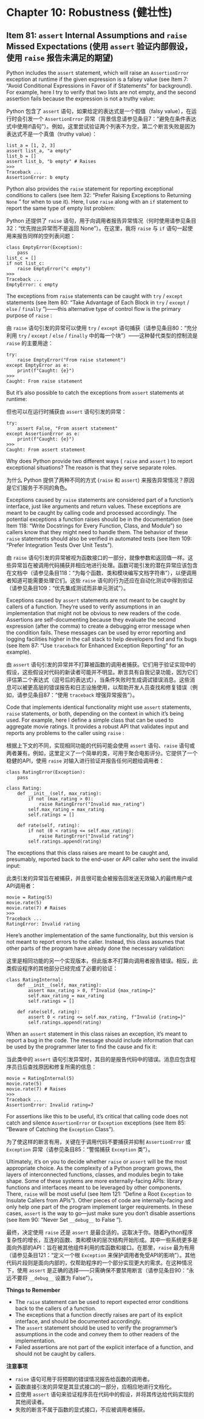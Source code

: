 # Chapter 10: Robustness (健壮性)

## Item 81: `assert` Internal Assumptions and `raise` Missed Expectations (使用 `assert` 验证内部假设，使用 `raise` 报告未满足的期望)

Python includes the `assert` statement, which will raise an `AssertionError` exception at runtime if the given expression is a falsey value (see Item 7: “Avoid Conditional Expressions in Favor of if Statements” for background). For example, here I try to verify that two lists are not empty, and the second assertion fails because the expression is not a truthy value:

Python 包含了 `assert` 语句，如果给定的表达式是一个假值（falsy value），在运行时会引发一个 `AssertionError` 异常（背景信息请参见条目7：“避免在条件表达式中使用if语句”）。例如，这里尝试验证两个列表不为空，第二个断言失败是因为表达式不是一个真值（truthy value）：

```
list_a = [1, 2, 3]
assert list_a, "a empty"
list_b = []
assert list_b, "b empty" # Raises
>>>
Traceback ...
AssertionError: b empty
```

Python also provides the `raise` statement for reporting exceptional conditions to callers (see Item 32: “Prefer Raising Exceptions to Returning `None` ” for when to use it). Here, I use `raise` along with an `if` statement to report the same type of empty list problem:

Python 还提供了 `raise` 语句，用于向调用者报告异常情况（何时使用请参见条目32：“优先抛出异常而不是返回 None”）。在这里，我将 `raise` 与 `if` 语句一起使用来报告同样的空列表问题：

```
class EmptyError(Exception):
    pass
list_c = []
if not list_c:
    raise EmptyError("c empty")
>>>
Traceback ...
EmptyError: c empty
```

The exceptions from `raise` statements can be caught with `try` / `except` statements (see Item 80: “Take Advantage of Each Block in `try` / `except` / `else` / `finally` ”)——this alternative type of control flow is the primary purpose of `raise` :

由 `raise` 语句引发的异常可以使用 `try` / `except` 语句捕获（请参见条目80：“充分利用 `try` / `except` / `else` / `finally` 中的每一个块”）——这种替代类型的控制流是 `raise` 的主要用途：

```
try:
    raise EmptyError("From raise statement")
except EmptyError as e:
    print(f"Caught: {e}")
>>>
Caught: From raise statement
```

But it’s also possible to catch the exceptions from `assert` statements at runtime:

但也可以在运行时捕获由 `assert` 语句引发的异常：

```
try:
    assert False, "From assert statement"
except AssertionError as e:
    print(f"Caught: {e}")
>>>
Caught: From assert statement
```


Why does Python provide two different ways ( `raise` and `assert` ) to report exceptional situations? The reason is that they serve separate roles. 

为什么 Python 提供了两种不同的方式 (`raise` 和 `assert`) 来报告异常情况？原因是它们服务于不同的角色。

Exceptions caused by `raise` statements are considered part of a function’s interface, just like arguments and return values. These exceptions are meant to be caught by calling code and processed accordingly. The potential exceptions a function raises should be in the documentation (see Item 118: “Write Docstrings for Every Function, Class, and Module”) so callers know that they might need to handle them. The behavior of these `raise` statements should also be verified in automated tests (see Item 109: “Prefer Integration Tests Over Unit Tests”). 

由 `raise` 语句引发的异常被视为函数接口的一部分，就像参数和返回值一样。这些异常旨在被调用代码捕获并相应地进行处理。函数可能引发的潜在异常应该包含在文档中（请参见条目118：“为每个函数、类和模块编写文档字符串”），以便调用者知道可能需要处理它们。这些 `raise` 语句的行为还应在自动化测试中得到验证（请参见条目109：“优先集成测试而非单元测试”）。

Exceptions caused by `assert` statements are not meant to be caught by callers of a function. They’re used to verify assumptions in an implementation that might not be obvious to new readers of the code. Assertions are self-documenting because they evaluate the second expression (after the comma) to create a debugging error message when the condition fails. These messages can be used by error reporting and logging facilities higher in the call stack to help developers find and fix bugs (see Item 87: “Use `traceback` for Enhanced Exception Reporting” for an example).

由 `assert` 语句引发的异常并不打算被函数的调用者捕获。它们用于验证实现中的假设，这些假设对代码的新读者可能并不明显。断言具有自我记录功能，因为它们评估第二个表达式（逗号后的表达式），当条件失败时生成调试错误消息。这些消息可以被更高层的错误报告和日志设施使用，以帮助开发人员查找和修复错误（例如，请参见条目87：“使用 `traceback` 增强异常报告”）。

Code that implements identical functionality might use `assert` statements, `raise` statements, or both, depending on the context in which it’s being used. For example, here I define a simple class that can be used to aggregate movie ratings. It provides a robust API that validates input and reports any problems to the caller using `raise` :

根据上下文的不同，实现相同功能的代码可能会使用 `assert` 语句、`raise` 语句或两者兼有。例如，这里定义了一个简单的类，可用于聚合电影评分。它提供了一个稳健的API，使用 `raise` 对输入进行验证并报告任何问题给调用者：

```
class RatingError(Exception):
    pass

class Rating:
    def __init__(self, max_rating):
        if not (max_rating > 0):
            raise RatingError("Invalid max_rating")
        self.max_rating = max_rating
        self.ratings = []

    def rate(self, rating):
        if not (0 < rating <= self.max_rating):
            raise RatingError("Invalid rating")
        self.ratings.append(rating)
```

The exceptions that this class raises are meant to be caught and, presumably, reported back to the end-user or API caller who sent the invalid input:

此类引发的异常旨在被捕获，并且很可能会被报告回发送无效输入的最终用户或API调用者：

```
movie = Rating(5)
movie.rate(5)
movie.rate(7) # Raises
>>>
Traceback ...
RatingError: Invalid rating
```

Here’s another implementation of the same functionality, but this version is not meant to report errors to the caller. Instead, this class assumes that other parts of the program have already done the necessary validation:

这里是相同功能的另一个实现版本，但此版本不打算向调用者报告错误。相反，此类假设程序的其他部分已经完成了必要的验证：

```
class RatingInternal:
    def __init__(self, max_rating):
        assert max_rating > 0, f"Invalid {max_rating=}"
        self.max_rating = max_rating
        self.ratings = []

    def rate(self, rating):
        assert 0 < rating <= self.max_rating, f"Invalid {rating=}"
        self.ratings.append(rating)
```

When an `assert` statement in this class raises an exception, it’s meant to report a bug in the code. The message should include information that can be used by the programmer later to find the cause and fix it:

当此类中的 `assert` 语句引发异常时，其目的是报告代码中的错误。消息应包含程序员日后查找原因和修复所需的信息：

```
movie = RatingInternal(5)
movie.rate(5)
movie.rate(7) # Raises
>>>
Traceback ...
AssertionError: Invalid rating=7
```

For assertions like this to be useful, it’s critical that calling code does not catch and silence `AssertionError` or `Exception` exceptions (see Item 85: “Beware of Catching the `Exception` Class”).

为了使这样的断言有用，关键在于调用代码不要捕获并抑制 `AssertionError` 或 `Exception` 异常（请参见条目85：“警惕捕获 `Exception` 类”）。

Ultimately, it’s on you to decide whether `raise` or `assert` will be the most appropriate choice. As the complexity of a Python program grows, the layers of interconnected functions, classes, and modules begin to take shape. Some of these systems are more externally-facing APIs: library functions and interfaces meant to be leveraged by other components. There, `raise` will be most useful (see Item 121: “Define a Root `Exception` to Insulate Callers from APIs”). Other pieces of code are internally-facing and only help one part of the program implement larger requirements. In these cases, `assert` is the way to go—just make sure you don’t disable assertions (see Item 90: “Never Set `__debug__` to False ”).

最终，决定使用 `raise` 还是 `assert` 是最合适的，这取决于你。随着Python程序复杂性的增长，互连的函数、类和模块的层次结构开始形成。其中一些系统更多是面向外部的API：旨在被其他组件利用的库函数和接口。在那里，`raise` 最为有用（请参见条目121：“定义一个根 `Exception` 来保护调用者免受API的影响”）。其他代码片段则是面向内部的，仅帮助程序的一个部分实现更大的需求。在这种情况下，使用 `assert` 是正确的选择——只需确保不要禁用断言（请参见条目90：“永远不要将 `__debug__` 设置为 False”）。

**Things to Remember**

- The `raise` statement can be used to report expected error conditions back to the callers of a function.
- The exceptions that a function directly raises are part of its explicit interface, and should be documented accordingly.
- The `assert` statement should be used to verify the programmer’s assumptions in the code and convey them to other readers of the implementation.
- Failed assertions are not part of the explicit interface of a function, and should not be caught by callers.

**注意事项**

- `raise` 语句可用于将预期的错误情况报告给函数的调用者。
- 函数直接引发的异常是其显式接口的一部分，应相应地进行文档化。
- 应使用 `assert` 语句来验证程序员在代码中的假设，并将其传达给代码实现的其他阅读者。
- 失败的断言不属于函数的显式接口，不应被调用者捕获。
